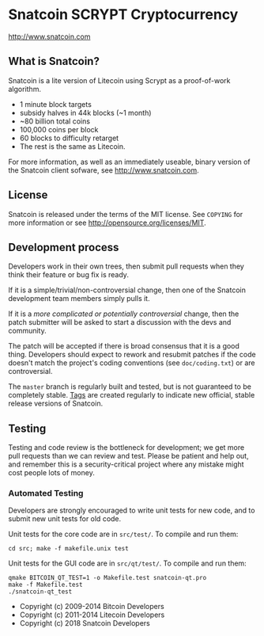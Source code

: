 Snatcoin SCRYPT Cryptocurrency
==============================

http://www.snatcoin.com


What is Snatcoin?
----------------

Snatcoin is a lite version of Litecoin using Scrypt as a proof-of-work algorithm.

 - 1 minute block targets
 - subsidy halves in 44k blocks (~1 month)
 - ~80 billion total coins
 - 100,000 coins per block
 - 60 blocks to difficulty retarget
 - The rest is the same as Litecoin.

For more information, as well as an immediately useable, binary version of
the Snatcoin client sofware, see http://www.snatcoin.com.

License
-------

Snatcoin is released under the terms of the MIT license. See `COPYING` for more
information or see http://opensource.org/licenses/MIT.

Development process
-------------------

Developers work in their own trees, then submit pull requests when they think
their feature or bug fix is ready.

If it is a simple/trivial/non-controversial change, then one of the Snatcoin
development team members simply pulls it.

If it is a *more complicated or potentially controversial* change, then the patch
submitter will be asked to start a discussion with the devs and community.

The patch will be accepted if there is broad consensus that it is a good thing.
Developers should expect to rework and resubmit patches if the code doesn't
match the project's coding conventions (see `doc/coding.txt`) or are
controversial.

The `master` branch is regularly built and tested, but is not guaranteed to be
completely stable. [Tags](https://github.com/snatcoin-project/snatcoin/tags) are created
regularly to indicate new official, stable release versions of Snatcoin.

Testing
-------

Testing and code review is the bottleneck for development; we get more pull
requests than we can review and test. Please be patient and help out, and
remember this is a security-critical project where any mistake might cost people
lots of money.

### Automated Testing

Developers are strongly encouraged to write unit tests for new code, and to
submit new unit tests for old code.

Unit tests for the core code are in `src/test/`. To compile and run them:

    cd src; make -f makefile.unix test

Unit tests for the GUI code are in `src/qt/test/`. To compile and run them:

    qmake BITCOIN_QT_TEST=1 -o Makefile.test snatcoin-qt.pro
    make -f Makefile.test
    ./snatcoin-qt_test


* Copyright (c) 2009-2014 Bitcoin Developers
* Copyright (c) 2011-2014 Litecoin Developers
* Copyright (c) 2018 Snatcoin Developers
